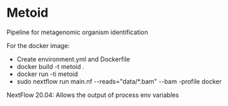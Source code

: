 # Metoid
Pipeline for metagenomic organism identification

For the docker image:
- Create environment.yml and Dockerfile
- docker build -t metoid .
- docker run -ti metoid
- sudo nextflow run main.nf --reads="data/*.bam" --bam -profile docker

NextFlow 20.04: Allows the output of process env variables
